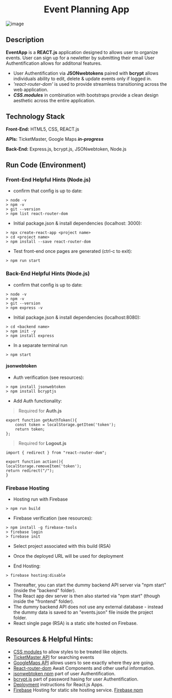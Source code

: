 <h1 align="center">Event Planning App</h1>

![image](https://user-images.githubusercontent.com/112737682/235285371-a3486e34-1ff6-4420-b08f-114224db5ba4.png)
## Description
**EventApp** is a **REACT.js** application designed to allows user to organize events. User can sign up for a newletter by submitting their email User Authentification allows for additonal features. 
- User Authentification via **JSONwebtokens** paired with **bcrypt** allows individuals ability to edit, delete & update events only if logged in.
- *'react-router-dom'* is used to provide streamless transitioning across the web application. 
- ***CSS.modules*** in combination with bootstraps provide a clean design aesthetic across the entire application. 


## Technology Stack
**Front-End:** HTML5, CSS, REACT.js

**APIs:** TicketMaster, Google Maps ***in-progress***

**Back-End:** Express.js, bcrypt.js, JSONwebtoken, Node.js


## Run Code (Environment)
### Front-End Helpful Hints (Node.js)
- confirm that config is up to date:

```
> node -v
> npm -v
> git --version
> npm list react-router-dom
```

- Initial package.json & install dependencies (localhost: 3000):
```
> npx create-react-app <project name>
> cd <project name>
> npm install --save react-router-dom
```
- Test front-end once pages are generated (ctrl-c to exit):
```
> npm run start
```

### Back-End Helpful Hints (Node.js)
- confirm that config is up to date:

```
> node -v
> npm -v
> git --version
> npm express -v 
```

- Initial package.json & install dependencies (localhost:8080):
```
> cd <backend name>
> npm init -y
> npm install express 
```

- In a separate terminal run
```
> npm start
```
#### jsonwebtoken 
- Auth verification (see resources):
```
> npm install jsonwebtoken
> npm install bcryptjs
```
- Add Auth functionality:
> Required for **Auth.js**
```
export function getAuthToken(){
    const token = localStorage.getItem('token');
    return token;
};
```

> Required for **Logout.js**
```
import { redirect } from "react-router-dom";

export function action(){
localStorage.removeItem('token');
return redirect("/");
}
```

### Firebase Hosting
- Hosting run with Firebase
```
> npm run build
```
- Firebase verification (see resources):
```
> npm install -g firebase-tools
> firebase login
> firebase init
```
- Select project associated with this build (RSA)
- Once the deployed URL will be used for deployment

- End Hosting:
```
> firebase hosting:disable
```


- Thereafter, you can start the dummy backend API server via "npm start" (inside the "backend" folder).
- The React app dev server is then also started via "npm start" (though inside the "frontend" folder).
- The dummy backend API does not use any external database - instead the dummy data is saved to an "events.json" file inside the project folder.
- React single page (RSA) is a static site hosted on Firebase. 



## Resources & Helpful Hints:
- [CSS modules](https://create-react-app.dev/docs/adding-a-css-modules-stylesheet/) to allow styles to be treated like objects.
- [TicketMaster API](https://developer.ticketmaster.com/products-and-docs/apis/getting-started/) for searching events 
- [GoogleMaps API](https://mapsplatform.google.com/?utm_source=search&utm_medium=googleads&utm_campaign=brand_core_exa_desk_mobile_us&gclid=CjwKCAjwov6hBhBsEiwAvrvN6It7s5nDPDkGxoELArYxrXgEEmysA79BnaoTIwxoXKs7NfHHeIvu_BoCmSIQAvD_BwE&gclsrc=aw.ds)
allows users to see exactly where they are going. 
- [React-router-dom](https://reactrouter.com/en/main/components/await) Await Components and other useful information. 
- [jsonwebtoken npm](https://www.npmjs.com/package/jsonwebtoken) part of user Authentification. 
- [bcrypt.js](https://www.npmjs.com/package/bcryptjs) part of password hasing for user Authentification. 
- [Deployment](https://cra.link/deployment) instructions for React.js Apps.
- [Firebase](https://firebase.google.com/) Hosting for static site hosting service. [Firebase npm](https://www.npmjs.com/package/firebase-tools)
